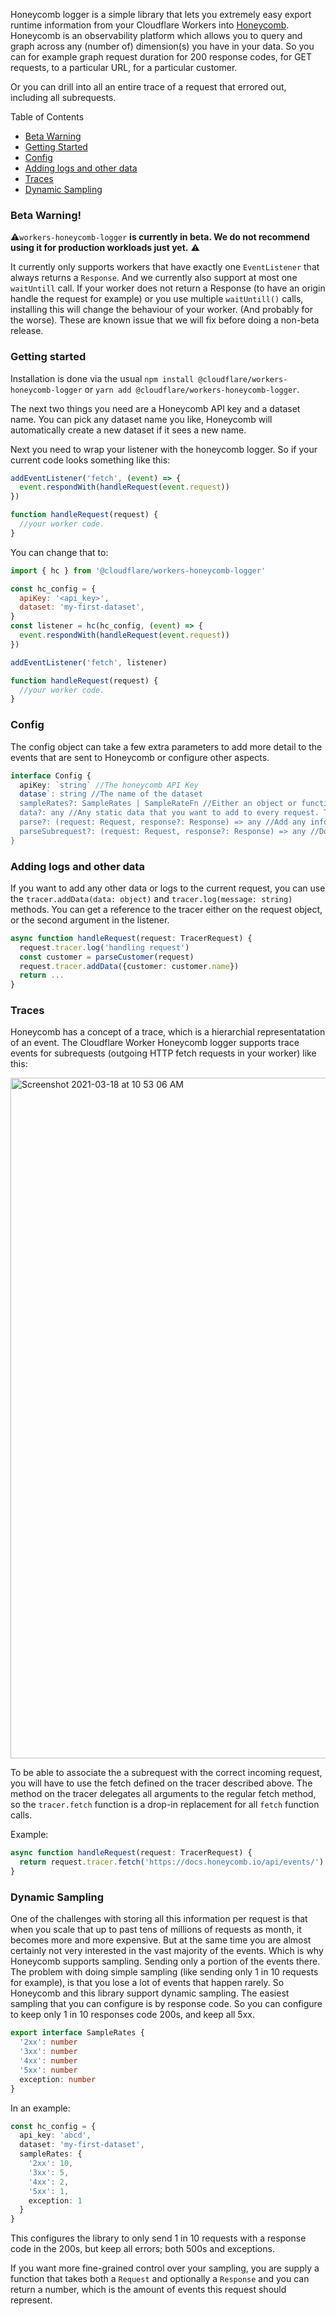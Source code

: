 Honeycomb logger is a simple library that lets you extremely easy export runtime information from your Cloudflare Workers into [Honeycomb](https://honeycomb.io).
Honeycomb is an observability platform which allows you to query and graph across any (number of) dimension(s) you have in your data. So you can for example graph request duration for 200 response codes, for GET requests, to a particular URL, for a particular customer.

Or you can drill into all an entire trace of a request that errored out, including all subrequests.

Table of Contents
- [Beta Warning](#beta-warning)
- [Getting Started](#getting-started)
- [Config](#config)
- [Adding logs and other data](#adding-logs-and-other-data)
- [Traces](#traces)
- [Dynamic Sampling](#dynamic-sampling)

### Beta Warning!

⚠️`workers-honeycomb-logger` **is currently in beta. We do not recommend using it for production workloads just yet.** ⚠️

It currently only supports workers that have exactly one `EventListener` that always returns a `Response`. And we currently also support at most one `waitUntill` call. If your worker does not return a Response (to have an origin handle the request for example) or you use multiple `waitUntill()` calls, installing this will change the behaviour of your worker. (And probably for the worse). These are known issue that we will fix before doing a non-beta release.

### Getting started

Installation is done via the usual `npm install @cloudflare/workers-honeycomb-logger` or `yarn add @cloudflare/workers-honeycomb-logger`.

The next two things you need are a Honeycomb API key and a dataset name. You can pick any dataset name you like, Honeycomb will automatically create a new dataset if it sees a new name.

Next you need to wrap your listener with the honeycomb logger. So if your current code looks something like this:

``` javascript
addEventListener('fetch', (event) => {
  event.respondWith(handleRequest(event.request))
})

function handleRequest(request) {
  //your worker code.
}
```

You can change that to:

``` javascript
import { hc } from '@cloudflare/workers-honeycomb-logger'

const hc_config = {
  apiKey: '<api_key>',
  dataset: 'my-first-dataset',
}
const listener = hc(hc_config, (event) => {
  event.respondWith(handleRequest(event.request))
})

addEventListener('fetch', listener)

function handleRequest(request) {
  //your worker code.
}
```

### Config

The config object can take a few extra parameters to add more detail to the events that are sent to Honeycomb or configure other aspects.

``` typescript
interface Config {
  apiKey: `string` //The honeycomb API Key
  datase`: string //The name of the dataset
  sampleRates?: SampleRates | SampleRateFn //Either an object or function that configured sampling (See below)
  data?: any //Any static data that you want to add to every request. This could be a service or the version for example.
  parse?: (request: Request, response?: Response) => any //Add any information that requires parsing the request. customer_id, amounts of what product ordered.. 
  parseSubrequest?: (request: Request, response?: Response) => any //Do the same for any outgoing fetch request in a trace (see below)
}
```

### Adding logs and other data

If you want to add any other data or logs to the current request, you can use the `tracer.addData(data: object)` and `tracer.log(message: string)` methods.
You can get a reference to the tracer either on the request object, or the second argument in the listener.

``` typescript
async function handleRequest(request: TracerRequest) {
  request.tracer.log('handling request')
  const customer = parseCustomer(request)
  request.tracer.addData({customer: customer.name})
  return ...
}
```

### Traces

Honeycomb has a concept of a trace, which is a hierarchial representatation of an event. The Cloudflare Worker Honeycomb logger supports trace events for subrequests (outgoing HTTP fetch requests in your worker) like this:

<img width="1089" alt="Screenshot 2021-03-18 at 10 53 06 AM" src="https://user-images.githubusercontent.com/890386/111732941-ca13d200-88ca-11eb-94cb-a4f30a462788.png">

To be able to associate the a subrequest with the correct incoming request, you will have to use the fetch defined on the tracer described above. The method on the tracer delegates all arguments to the regular fetch method, so the `tracer.fetch` function is a drop-in replacement for all `fetch` function calls.

Example:
``` typescript
async function handleRequest(request: TracerRequest) {
  return request.tracer.fetch('https://docs.honeycomb.io/api/events/')
}
```

### Dynamic Sampling

One of the challenges with storing all this information per request is that when you scale that up to past tens of millions of requests as month, it becomes more and more expensive. But at the same time you are almost certainly not very interested in the vast majority of the events. Which is why Honeycomb supports sampling. Sending only a portion of the events there. The problem with doing simple sampling (like sending only 1 in 10 requests for example), is that you lose a lot of events that happen rarely. So Honeycomb and this library support dynamic sampling.
The easiest sampling that you can configure is by response code. So you can configure to keep only 1 in 10 responses code 200s, and keep all 5xx.

```typescript
export interface SampleRates {
  '2xx': number
  '3xx': number
  '4xx': number
  '5xx': number
  exception: number
}
```

In an example:

``` typescript
const hc_config = {
  api_key: 'abcd',
  dataset: 'my-first-dataset',
  sampleRates: {
    '2xx': 10,
    '3xx': 5,
    '4xx': 2,
    '5xx': 1,
    exception: 1
  }
}
```

This configures the library to only send 1 in 10 requests with a response code in the 200s, but keep all errors; both 500s and exceptions.

If you want more fine-grained control over your sampling, you are supply a function that takes both a `Request` and optionally a `Response` and you can return a number, which is the amount of events this request should represent.

